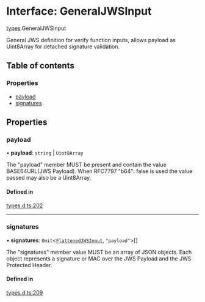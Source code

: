 # Interface: GeneralJWSInput

[types](../modules/types.md).GeneralJWSInput

General JWS definition for verify function inputs, allows payload as
Uint8Array for detached signature validation.

## Table of contents

### Properties

- [payload](types.generaljwsinput.md#payload)
- [signatures](types.generaljwsinput.md#signatures)

## Properties

### payload

• **payload**: `string` \| `Uint8Array`

The "payload" member MUST be present and contain the value
BASE64URL(JWS Payload). When RFC7797 "b64": false is used
the value passed may also be a Uint8Array.

#### Defined in

[types.d.ts:202](https://github.com/panva/jose/blob/v3.14.0/src/types.d.ts#L202)

___

### signatures

• **signatures**: `Omit`<[`FlattenedJWSInput`](types.flattenedjwsinput.md), ``"payload"``\>[]

The "signatures" member value MUST be an array of JSON objects.
Each object represents a signature or MAC over the JWS Payload and
the JWS Protected Header.

#### Defined in

[types.d.ts:209](https://github.com/panva/jose/blob/v3.14.0/src/types.d.ts#L209)
